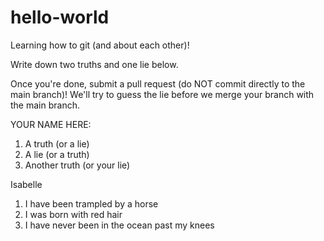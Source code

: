 # hello-world
Learning how to git (and about each other)!

Write down two truths and one lie below.

Once you're done, submit a pull request (do NOT commit directly to the main branch)! We'll try to guess the lie before we merge your branch with the main branch.

YOUR NAME HERE:
1. A truth (or a lie)
2. A lie (or a truth)
3. Another truth (or your lie)


Isabelle
1. I have been trampled by a horse
2. I was born with red hair
3. I have never been in the ocean past my knees
